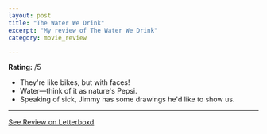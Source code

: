 ```yaml
---
layout: post
title: "The Water We Drink"
excerpt: "My review of The Water We Drink"
category: movie_review

---
```


**Rating:** /5

* They're like bikes, but with faces!
* Water—think of it as nature's Pepsi.
* Speaking of sick, Jimmy has some drawings he'd like to show us.

<hr>

[See Review on Letterboxd](https://boxd.it/8W46sJ)
